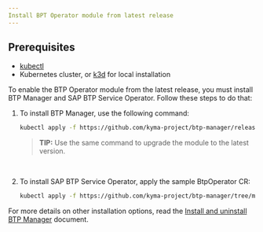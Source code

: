 ```yaml
---
Install BPT Operator module from latest release
---
```


## Prerequisites

- [kubectl](https://kubernetes.io/docs/tasks/tools/install-kubectl/)
- Kubernetes cluster, or [k3d](https://k3d.io) for local installation
  
To enable the BTP Operator module from the latest release, you must install BTP Manager and SAP BTP Service Operator. Follow these steps to do that:

1. To install BTP Manager, use the following command:

    ```bash
    kubectl apply -f https://github.com/kyma-project/btp-manager/releases/latest/download/rendered.yaml
    ```
    > **TIP:** Use the same command to upgrade the module to the latest version.

<br>

 2. To install SAP BTP Service Operator, apply the sample BtpOperator CR:

    ```bash
    kubectl apply -f https://github.com/kyma-project/btp-manager/tree/main/config/samples
    ```


For more details on other installation options, read the [Install and uninstall BTP Manager](../contributor/01-10-installation.md) document.
